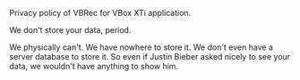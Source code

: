 Privacy policy of VBRec for VBox XTi application.

We don't store your data, period.

We physically can't. We have nowhere to store it. We don't even have a server database to store it. So even if Justin Bieber asked nicely to see your data, we wouldn't have anything to show him.
